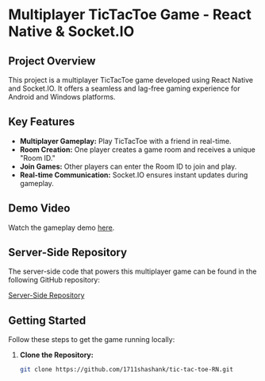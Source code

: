 # Multiplayer TicTacToe Game - React Native & Socket.IO

## Project Overview

This project is a multiplayer TicTacToe game developed using React Native and Socket.IO. It offers a seamless and lag-free gaming experience for Android and Windows platforms.

## Key Features

- **Multiplayer Gameplay:** Play TicTacToe with a friend in real-time.
- **Room Creation:** One player creates a game room and receives a unique "Room ID."
- **Join Games:** Other players can enter the Room ID to join and play.
- **Real-time Communication:** Socket.IO ensures instant updates during gameplay.

## Demo Video

Watch the gameplay demo [here](https://github.com/1711shashank/tic-tac-toe-RN/blob/main/demo%20video.mp4).


## Server-Side Repository

The server-side code that powers this multiplayer game can be found in the following GitHub repository:

[Server-Side Repository](https://github.com/1711shashank/socketIO)

## Getting Started

Follow these steps to get the game running locally:

1. **Clone the Repository:**

   ```bash
   git clone https://github.com/1711shashank/tic-tac-toe-RN.git
